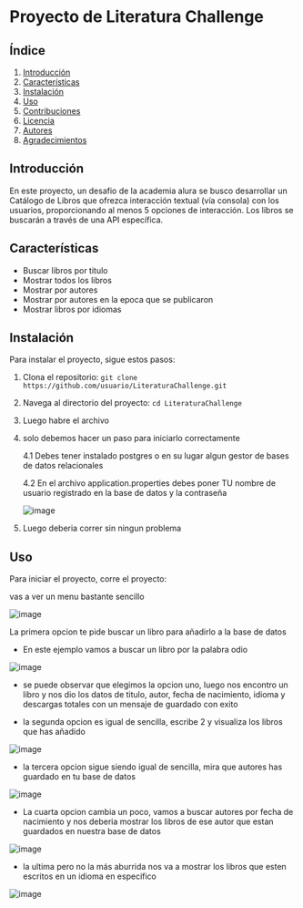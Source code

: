 # Proyecto de Literatura Challenge

## Índice

1. [Introducción](#introducción)
2. [Características](#características)
3. [Instalación](#instalación)
4. [Uso](#uso)
5. [Contribuciones](#contribuciones)
6. [Licencia](#licencia)
7. [Autores](#autores)
8. [Agradecimientos](#agradecimientos)

## Introducción

En este proyecto, un desafio de la academia alura se busco desarrollar un Catálogo de Libros que ofrezca interacción textual (vía consola) con los usuarios, proporcionando al menos 5 opciones de interacción. Los libros se buscarán a través de una API específica.

## Características

 - Buscar libros por titulo
 - Mostrar todos los libros
 - Mostrar por autores
 - Mostrar por autores en la epoca que se publicaron
 - Mostrar libros por idiomas

## Instalación

Para instalar el proyecto, sigue estos pasos:

1. Clona el repositorio: `git clone https://github.com/usuario/LiteraturaChallenge.git`
2. Navega al directorio del proyecto: `cd LiteraturaChallenge`
3. Luego habre el archivo
4. solo debemos hacer un paso para iniciarlo correctamente
   
   4.1 Debes tener instalado postgres o en su lugar algun gestor de bases de datos relacionales
   
   4.2 En el archivo application.properties debes poner TU nombre de usuario registrado en la base de datos y la contraseña
   
   ![image](https://github.com/user-attachments/assets/93628f8a-04d4-4171-9fb9-ae8d7dcc45ae)
    
6. Luego deberia correr sin ningun problema
   
## Uso

Para iniciar el proyecto, corre el proyecto:

vas a ver un menu bastante sencillo

![image](https://github.com/user-attachments/assets/118b1405-e8b5-4535-8692-28a8760ef726)

La primera opcion te pide buscar un libro para añadirlo a la base de datos
  - En este ejemplo vamos a buscar un libro por la palabra odio

![image](https://github.com/user-attachments/assets/951799fe-a3a5-48e5-ad58-2e00f40eb55d)

  - se puede observar que elegimos la opcion uno, luego nos encontro un libro y nos dio los datos de titulo, autor, fecha de nacimiento, 
   idioma y descargas totales con un mensaje de guardado con exito

  - la segunda opcion es igual de sencilla, escribe 2 y visualiza los libros que has añadido

![image](https://github.com/user-attachments/assets/6cb27ea2-c133-4d21-bf5e-17f752d0f618)

  - la tercera opcion sigue siendo igual de sencilla, mira que autores has guardado en tu base de datos

![image](https://github.com/user-attachments/assets/674af5e6-e501-4735-a770-c630cdfbf702)

  - La cuarta opcion cambia un poco, vamos a buscar autores por fecha de nacimiento y nos deberia mostrar los libros de ese autor que estan guardados en nuestra base de datos

![image](https://github.com/user-attachments/assets/f3f98823-9f30-407d-be55-bae1cef57e7c)

  - la ultima pero no la más aburrida nos va a mostrar los libros que esten escritos en un idioma en especifico

![image](https://github.com/user-attachments/assets/28d6605b-7d4a-4bfa-98cf-2255c7952a03)

   





